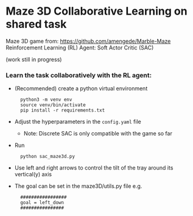 # Maze 3D Collaborative Learning on shared task

Maze 3D game from: https://github.com/amengede/Marble-Maze
Reinforcement Learning (RL) Agent: Soft Actor Critic (SAC)

(work still in progress)

### Learn the task collaboratively with the **RL agent**:

* (Recommended) create a python virtual environment
    
        python3 -m venv env
        source venv/bin/activate
        pip install -r requirements.txt
    
* Adjust the hyperparameters in the `config.yaml` file
    * Note: Discrete SAC is only compatible with the game so far
* Run 
        
        python sac_maze3d.py

* Use left and right arrows to control the tilt of the tray around its vertical(y) axis

* The goal can be set in the maze3D/utils.py file
    e.g. 
  
        #################
        goal = left_down
        ################


